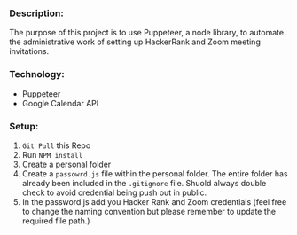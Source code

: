 ### Description:

The purpose of this project is to use Puppeteer, a node library, to automate the administrative work of setting up HackerRank and Zoom meeting invitations.

### Technology:

- Puppeteer
- Google Calendar API

### Setup:

1. `Git Pull` this Repo
2. Run `NPM install`
3. Create a personal folder
4. Create a `passowrd.js` file within the personal folder. The entire folder has already been included in the `.gitignore` file. Shuold always double check to avoid credential being push out in public.
5. In the password.js add you Hacker Rank and Zoom credentials (feel free to change the naming convention but please remember to update the required file path.)
